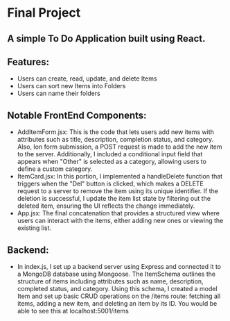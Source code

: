 # Final Project

## A simple To Do Application built using React.

## Features:

- Users can create, read, update, and delete Items
- Users can sort new Items into Folders
- Users can name their folders

## Notable FrontEnd Components: 
- AddItemForm.jsx: This is the code that lets users add new items with attributes such as title, description, completion status, and category. Also, Ion form submission, a POST request is made to add the new item to the server. Additionally, I included a conditional input field that appears when "Other" is selected as a category, allowing users to define a custom category.
- ItemCard.jsx: In this portion, I implemented a handleDelete function that triggers when the "Del" button is clicked, which makes a DELETE request to a server to remove the item using its unique identifier. If the deletion is successful, I update the item list state by filtering out the deleted item, ensuring the UI reflects the change immediately.
- App.jsx: The final concatenation that provides a structured view where users can interact with the items, either adding new ones or viewing the existing list.

## Backend: 
- In index.js, I set up a backend server using Express and connected it to a MongoDB database using Mongoose. The ItemSchema outlines the structure of items including attributes such as name, description, completed status, and category. Using this schema, I created a model Item and set up basic CRUD operations on the /items route: fetching all items, adding a new item, and deleting an item by its ID. You would be able to see this at localhost:5001/items
  
